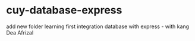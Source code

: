 # cuy-database-express
add new folder learning first integration database with express -  with kang Dea Afrizal
